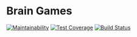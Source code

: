 # Brain Games

[![Maintainability](https://api.codeclimate.com/v1/badges/986882ff524928d33c1b/maintainability)](https://codeclimate.com/github/vnk729/project-lvl1-s454/maintainability)
[![Test Coverage](https://api.codeclimate.com/v1/badges/986882ff524928d33c1b/test_coverage)](https://codeclimate.com/github/vnk729/project-lvl1-s454/test_coverage)
[![Build Status](https://travis-ci.org/vnk729/project-lvl1-s454.svg?branch=master)](https://travis-ci.org/vnk729/project-lvl1-s454)